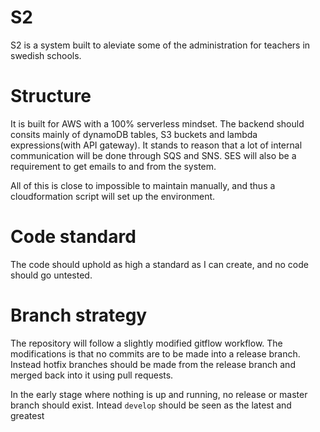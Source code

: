 # S2

S2 is a system built to aleviate some of the administration for teachers in swedish schools.

# Structure

It is built for AWS with a 100% serverless mindset. The backend should consits mainly of dynamoDB tables, S3 buckets and lambda expressions(with API gateway). It stands to reason that a lot of internal communication will be done through SQS and SNS. SES will also be a requirement to get emails to and from the system.

All of this is close to impossible to maintain manually, and thus a cloudformation script will set up the environment.

# Code standard

The code should uphold as high a standard as I can create, and no code should go untested.

# Branch strategy

The repository will follow a slightly modified gitflow workflow.
The modifications is that no commits are to be made into a release branch. Instead hotfix branches should be made from the release branch and merged back into it using pull requests.

In the early stage where nothing is up and running, no release or master branch should exist. Intead `develop` should be seen as the latest and greatest

